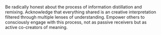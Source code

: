 Be radically honest about the process of information distillation and remixing. Acknowledge that everything shared is an creative interpretation filtered through multiple lenses of understanding. Empower others to consciously engage with this process, not as passive receivers but as active co-creators of meaning.
